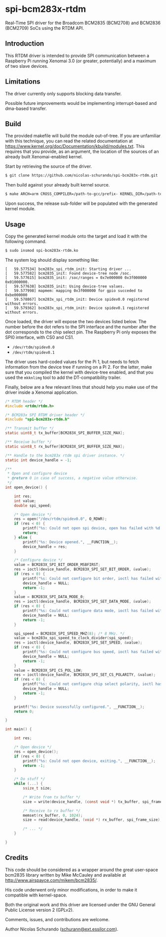 # spi-bcm283x-rtdm

Real-Time SPI driver for the Broadcom BCM2835 (BCM2708) and BCM2836 (BCM2709) SoCs using the RTDM API.

## Introduction

This RTDM driver is intended to provide SPI communication between a Raspberry Pi running Xenomai 3.0 (or greater, potentially) and a maximum of two slave devices.

## Limitations

The driver currently only supports blocking data transfer.

Possible future improvements would be implementing interrupt-based and dma-based transfer.

## Build

The provided makefile will build the module out-of-tree.
If you are unfamiliar with this technique, you can read the related documentation at https://www.kernel.org/doc/Documentation/kbuild/modules.txt.
This requires that you provide, as an argument, the location of the sources of an already built Xenomai-enabled kernel.

Start by retrieving the source of the driver.
```bash
$ git clone https://github.com/nicolas-schurando/spi-bcm283x-rtdm.git
```

Then build against your already built kernel source.
```bash
$ make ARCH=arm CROSS_COMPILER=/path-to-gcc/prefix- KERNEL_DIR=/path-to-kernel-sources
```

Upon success, the release sub-folder will be populated with the generated kernel module.

## Usage

Copy the generated kernel module onto the target and load it with the following command.
```bash
$ sudo insmod spi-bcm283x-rtdm.ko
```

The system log should display something like:
```
[   59.577534] bcm283x_spi_rtdm_init: Starting driver ...
[   59.577582] bcm2835_init: Found device-tree node /soc.
[   59.577615] bcm2835_init: /soc/ranges = 0x7e000000 0x3f000000 0x01000000.
[   59.577638] bcm2835_init: Using device-tree values.
[   59.577998] mapmem: mapping 0x3f000000 for gpio succeded to 0xbe000000
[   59.578867] bcm283x_spi_rtdm_init: Device spidev0.0 registered without errors.
[   59.579362] bcm283x_spi_rtdm_init: Device spidev0.1 registered without errors.
```

Once loaded, the driver will expose the two devices listed below.
The number before the dot refers to the SPI interface and the number after the dot corresponds to the chip select pin.
The Raspberry Pi only exposes the SPI0 interface, with CS0 and CS1.
 * `/dev/rtdm/spidev0.0`
 * `/dev/rtdm/spidev0.1`

The driver uses hard-coded values for the Pi 1, but needs to fetch information from the device tree if running on a Pi 2.
For the latter, make sure that you compiled the kernel with device-tree enabled, and that you used the `mkknlimg` tool to add the DT-compatibility trailer.

Finally, below are a few relevant lines that should help you make use of the driver inside a Xenomai application.
```c
/* RTDM header */
#include <rtdm/rtdm.h>

/* BCM283x SPI RTDM driver header */
#include "spi-bcm283x-rtdm.h"

/** Transmit buffer */
static uint8_t tx_buffer[BCM283X_SPI_BUFFER_SIZE_MAX];

/** Receive buffer */
static uint8_t rx_buffer[BCM283X_SPI_BUFFER_SIZE_MAX];

/** Handle to the bcm283x rtdm spi driver instance. */
static int device_handle = -1;

/**
 * Open and configure device
 * @return 0 in case of success, a negative value otherwise.
 */
int open_device() {

	int res;
	int value;
	double spi_speed;

	/* Open device */
	res = open("/dev/rtdm/spidev0.0", O_RDWR);
	if (res < 0) {
		printf("%s: Could not open spi device, open has failed with %d (%s).", __FUNCTION__, errno, strerror(errno));
		return;
	} else {
		printf("%s: Device opened.", __FUNCTION__);
		device_handle = res;
	}

	/* Configure device */
	value = BCM283X_SPI_BIT_ORDER_MSBFIRST;
	res = ioctl(device_handle, BCM283X_SPI_SET_BIT_ORDER, &value);
	if (res < 0) {
		printf("%s: Could not configure bit order, ioctl has failed with %d (%s).", __FUNCTION__, errno, strerror(errno));
		device_handle = NULL;
		return -1;
	}
	value = BCM283X_SPI_DATA_MODE_0;
	res = ioctl(device_handle, BCM283X_SPI_SET_DATA_MODE, &value);
	if (res < 0) {
		printf("%s: Could not configure data mode, ioctl has failed with %d (%s).", __FUNCTION__, errno, strerror(errno));
		device_handle = NULL;
		return -1;
	}

	spi_speed = BCM283X_SPI_SPEED_MHZ(8); /* 8 MHz. */
	value = bcm283x_spi_speed_to_clock_divider(spi_speed);
	res = ioctl(device_handle, BCM283X_SPI_SET_SPEED, &value);
	if (res < 0) {
		printf("%s: Could not configure bus speed, ioctl has failed with %d (%s).", __FUNCTION__, errno, strerror(errno));
		device_handle = NULL;
		return -1;
	}
	value = BCM283X_SPI_CS_POL_LOW;
	res = ioctl(device_handle, BCM283X_SPI_SET_CS_POLARITY, &value);
	if (res < 0) {
		printf("%s: Could not configure chip select polarity, ioctl has failed with %d (%s).", __FUNCTION__, errno, strerror(errno));
		device_handle = NULL;
		return -1;
	}

	printf("%s: Device sucessfully configured.", __FUNCTION__);
	return 0;

}

int main() {

	int res;

	/* Open device */
	res = open_device();
	if (res < 0) {
		printf("%s: Could not open device, exiting.", __FUNCTION__);
		return -1;
	}

	/* Do stuff */
	while (...) {
		ssize_t size;

		/* Write from tx buffer */
		size = write(device_handle, (const void *) tx_buffer, spi_frame_size);

		/* Receive to rx buffer */
		memset(rx_buffer, 0, 1024);
		size = read(device_handle, (void *) rx_buffer, spi_frame_size);

		/* ... */
	}

}
```

## Credits

This code should be considered as a wrapper around the great user-space bcm2835 library written by Mike McCauley and available at http://www.airspayce.com/mikem/bcm2835/.

His code underwent only minor modifications, in order to make it compatible with kernel-space.

Both the original work and this driver are licensed under the GNU General Public License version 2 (GPLv2).

Comments, issues, and contributions are welcome.

Author Nicolas Schurando (schurann@ext.essilor.com).